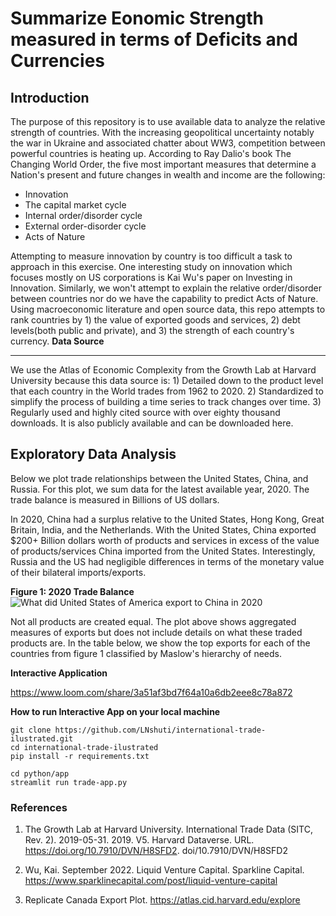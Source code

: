 # Summarize Eonomic Strength measured in terms of Deficits and Currencies

**Introduction**
---------------
The purpose of this repository is to use available data to analyze the relative strength of countries. With the increasing geopolitical uncertainty notably the war in Ukraine and associated chatter about WW3, competition between powerful countries is heating up. According to Ray Dalio's book The Changing World Order, the five most important measures that determine a Nation's present and future changes in wealth and income are the following:

* Innovation
* The capital market cycle
* Internal order/disorder cycle
* External order-disorder cycle
* Acts of Nature

Attempting to measure innovation by country is too difficult a task to approach in this exercise. One interesting study on innovation which focuses mostly on US corporations is Kai Wu's paper on Investing in Innovation. Similarly, we won't attempt to explain the relative order/disorder between countries nor do we have the capability to predict Acts of Nature. Using macroeconomic literature and open source data, this repo attempts to rank countries by 1) the value of exported goods and services, 2) debt levels(both public and private), and 3) the strength of each country's currency.
**Data Source**

---------------
We use the Atlas of Economic Complexity from the Growth Lab at Harvard University because this data source is: 1) Detailed down to the product level that each country in the World trades from 1962 to 2020. 2) Standardized to simplify the process of building a time series to track changes over time. 3) Regularly used and highly cited source with over eighty thousand downloads. It is also publicly available and can be downloaded here.


**Exploratory Data Analysis**
--------------------------------

Below we plot trade relationships between the United States, China, and Russia. For this plot, we sum data for the latest available year, 2020. The trade balance is measured in Billions of US dollars.

In 2020, China had a surplus relative to the United States, Hong Kong, Great Britain, India, and the Netherlands. With the United States, China exported $200+ Billion dollars worth of products and services in excess of the value of products/services China imported from the United States. Interestingly, Russia and the US had negligible differences in terms of the monetary value of their bilateral imports/exports.

**Figure 1: 2020 Trade Balance**
![What did United States of America export to China in 2020](https://user-images.githubusercontent.com/13305262/233839682-0bfd688d-83e3-41f1-aa77-b246768751a5.png)

Not all products are created equal. The plot above shows aggregated measures of exports but does not include details on what these traded products are. In the table below, we show the top exports for each of the countries from figure 1 classified by Maslow's hierarchy of needs. 

**Interactive Application**

https://www.loom.com/share/3a51af3bd7f64a10a6db2eee8c78a872


**How to run Interactive App on your local machine**
```{python}
git clone https://github.com/LNshuti/international-trade-ilustrated.git
cd international-trade-ilustrated
pip install -r requirements.txt

cd python/app
streamlit run trade-app.py
```

### References 
1. The Growth Lab at Harvard University. International Trade Data (SITC, Rev. 2). 2019-05-31. 2019. V5. Harvard Dataverse. URL. https://doi.org/10.7910/DVN/H8SFD2. doi/10.7910/DVN/H8SFD2

2. Wu, Kai. September 2022. Liquid Venture Capital. Sparkline Capital. https://www.sparklinecapital.com/post/liquid-venture-capital

3. Replicate Canada Export Plot. https://atlas.cid.harvard.edu/explore 
